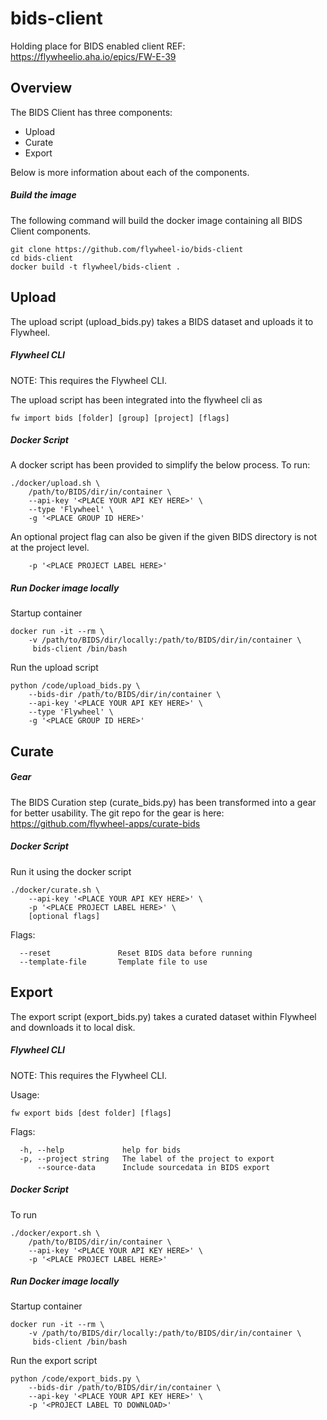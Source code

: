 # bids-client
Holding place for BIDS enabled client
REF: https://flywheelio.aha.io/epics/FW-E-39

## Overview
The BIDS Client has three components:

- Upload
- Curate
- Export

Below is more information about each of the components.

##### Build the image
The following command will build the docker image containing all BIDS Client components.

```
git clone https://github.com/flywheel-io/bids-client
cd bids-client
docker build -t flywheel/bids-client .
```

## Upload
The upload script (upload_bids.py) takes a BIDS dataset and uploads it to Flywheel.

##### Flywheel CLI
NOTE: This requires the Flywheel CLI.

The upload script has been integrated into the flywheel cli as
```
fw import bids [folder] [group] [project] [flags]
```

##### Docker Script
A docker script has been provided to simplify the below process.
To run:
```
./docker/upload.sh \
    /path/to/BIDS/dir/in/container \
    --api-key '<PLACE YOUR API KEY HERE>' \
    --type 'Flywheel' \
    -g '<PLACE GROUP ID HERE>'
```

An optional project flag can also be given if the given BIDS directory is not at the project level.
```
    -p '<PLACE PROJECT LABEL HERE>'
```

##### Run Docker image locally
Startup container
```
docker run -it --rm \
    -v /path/to/BIDS/dir/locally:/path/to/BIDS/dir/in/container \
     bids-client /bin/bash
```

Run the upload script
```
python /code/upload_bids.py \
    --bids-dir /path/to/BIDS/dir/in/container \
    --api-key '<PLACE YOUR API KEY HERE>' \
    --type 'Flywheel' \
    -g '<PLACE GROUP ID HERE>'
```

## Curate

##### Gear
The BIDS Curation step (curate_bids.py) has been transformed into a gear for better usability.
The git repo for the gear is here: https://github.com/flywheel-apps/curate-bids

##### Docker Script
Run it using the docker script
```
./docker/curate.sh \
    --api-key '<PLACE YOUR API KEY HERE>' \
    -p '<PLACE PROJECT LABEL HERE>' \
    [optional flags]
```
Flags:
```
  --reset               Reset BIDS data before running
  --template-file       Template file to use
```

## Export
The export script (export_bids.py) takes a curated dataset within Flywheel and downloads it to local disk.

##### Flywheel CLI
NOTE: This requires the Flywheel CLI.

Usage:
```
fw export bids [dest folder] [flags]
```

Flags:
```
  -h, --help             help for bids
  -p, --project string   The label of the project to export
      --source-data      Include sourcedata in BIDS export
```

##### Docker Script
To run
```
./docker/export.sh \
    /path/to/BIDS/dir/in/container \
    --api-key '<PLACE YOUR API KEY HERE>' \
    -p '<PLACE PROJECT LABEL HERE>'
```

##### Run Docker image locally
Startup container
```
docker run -it --rm \
    -v /path/to/BIDS/dir/locally:/path/to/BIDS/dir/in/container \
     bids-client /bin/bash
```

Run the export script
```
python /code/export_bids.py \
    --bids-dir /path/to/BIDS/dir/in/container \
    --api-key '<PLACE YOUR API KEY HERE>' \
    -p '<PROJECT LABEL TO DOWNLOAD>'
```
